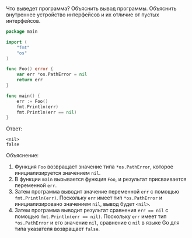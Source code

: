 Что выведет программа? Объяснить вывод программы. Объяснить внутреннее устройство интерфейсов и их отличие от пустых интерфейсов.

```go
package main

import (
	"fmt"
	"os"
)

func Foo() error {
	var err *os.PathError = nil
	return err
}

func main() {
	err := Foo()
	fmt.Println(err)
	fmt.Println(err == nil)
}
```

Ответ:
```
<nil>
false

```

Объяснение:

1. Функция `Foo` возвращает значение типа `*os.PathError`, которое инициализируется значением `nil`.
2. В функции `main` вызывается функция `Foo`, и результат присваивается переменной `err`.
3. Затем программа выводит значение переменной `err` с помощью `fmt.Println(err)`. Поскольку `err` имеет тип `*os.PathError` и инициализировано значением `nil`, вывод будет `<nil>`.
4. Затем программа выводит результат сравнения `err == nil` с помощью `fmt.Println(err == nil)`. Поскольку `err` имеет тип `*os.PathError` и его значение `nil`, сравнение с `nil` в языке Go для типа указателя возвращает `false`.
